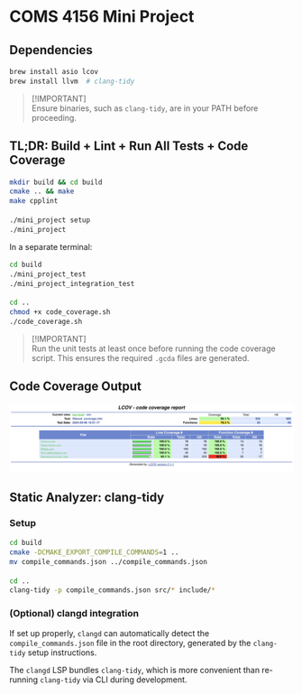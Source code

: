 # COMS 4156 Mini Project

## Dependencies

```bash
brew install asio lcov
brew install llvm  # clang-tidy
```

> [!IMPORTANT]\
> Ensure binaries, such as `clang-tidy`, are in your PATH before proceeding.

## TL;DR: Build + Lint + Run All Tests + Code Coverage

```bash
mkdir build && cd build
cmake .. && make
make cpplint

./mini_project setup
./mini_project
```

In a separate terminal:

```bash
cd build
./mini_project_test
./mini_project_integration_test

cd ..
chmod +x code_coverage.sh
./code_coverage.sh
```

> [!IMPORTANT]\
> Run the unit tests at least once before running the code coverage script. This ensures the
> required `.gcda` files are generated.

## Code Coverage Output

![Code Coverage](res/coverage.webp "Code Coverage")

## Static Analyzer: clang-tidy

### Setup

```bash
cd build
cmake -DCMAKE_EXPORT_COMPILE_COMMANDS=1 ..
mv compile_commands.json ../compile_commands.json

cd ..
clang-tidy -p compile_commands.json src/* include/*
```

### (Optional) clangd integration

If set up properly, `clangd` can automatically detect the `compile_commands.json` file in the root directory, generated by the `clang-tidy` setup instructions.

The `clangd` LSP bundles `clang-tidy`, which is more convenient than re-running `clang-tidy` via CLI during development.

